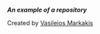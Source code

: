 ***An example of a repository***

Created by [Vasileios Markakis](https://www.linkedin.com/in/vasileios-markakis/)




